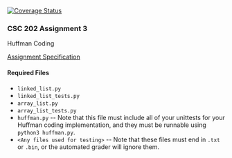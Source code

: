 [![Coverage Status](https://coveralls.io/repos/github/JakeShearer/proj3/badge.svg?branch=master)](https://coveralls.io/github/JakeShearer/proj3?branch=master)

### CSC 202 Assignment 3
Huffman Coding

[Assignment Specification](https://www.brinckerhoff.org/clements/2174-csc202/Assignments/ass3.html)

#### Required Files
* `linked_list.py`
* `linked_list_tests.py`
* `array_list.py`
* `array_list_tests.py`
* `huffman.py` -- Note that this file must include all of your unittests for
 your Huffman coding implementation, and they must be runnable using `python3
 huffman.py`.
* `<Any files used for testing>` -- Note that these files must end in `.txt` or
 `.bin`, or the automated grader will ignore them.
